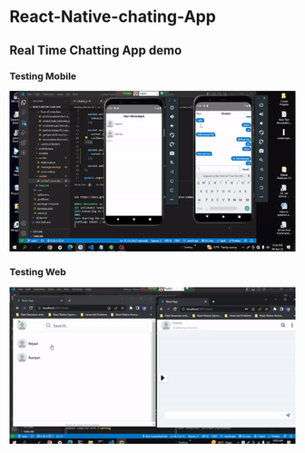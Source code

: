 # React-Native-chating-App

## Real Time Chatting App demo

### Testing Mobile

![Alternative Text](./screenshots/React%20Native%20Real%20Time%20Chating%20App%20Demo.gif)

### Testing Web

![Alternative Text](./screenshots/web.gif)

